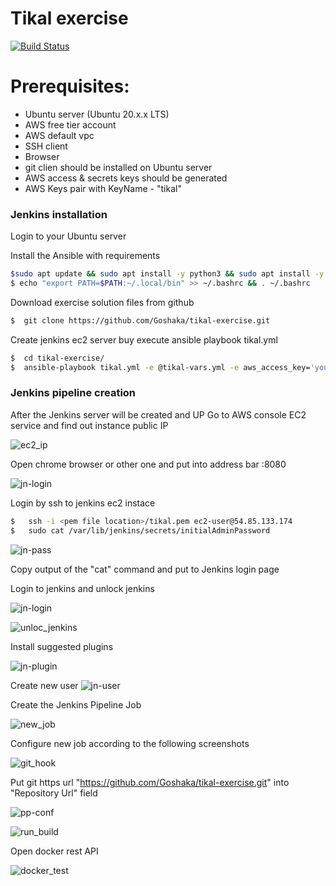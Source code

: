 # Tikal exercise 

[![Build Status](https://travis-ci.com/Goshaka/tikal-exercise.svg?branch=main)](https://travis-ci.org/joemccann/dillinger)

# Prerequisites:
 - Ubuntu server (Ubuntu 20.x.x LTS)
 - AWS free tier account
 - AWS default vpc
 - SSH client
 - Browser
 - git clien should be installed on Ubuntu server
 - AWS access & secrets keys should be generated
 - AWS Keys pair with KeyName - "tikal"


### Jenkins installation

Login to your Ubuntu server

Install the Ansible with requirements

```sh
$sudo apt update && sudo apt install -y python3 && sudo apt install -y python3-pip  && sudo pip3 install boto3 && sudo pip3 install ansible
$ echo "export PATH=$PATH:~/.local/bin" >> ~/.bashrc && . ~/.bashrc
```

Download exercise solution files from github

```sh
$  git clone https://github.com/Goshaka/tikal-exercise.git  
```

Create jenkins ec2 server buy execute ansible playbook tikal.yml 

```sh
$  cd tikal-exercise/  
$  ansible-playbook tikal.yml -e @tikal-vars.yml -e aws_access_key='your_aws_access_key' -e aws_secret_key='your_aws_secret_key' -e YourInternetIP='YourInternetIP'
```

### Jenkins pipeline creation

After the Jenkins server will be created and UP
Go to AWS console EC2 service and find out instance public IP

![ec2_ip](images/ec2.png)

Open chrome browser or other one and put into address bar <Jenkins Instance public IP>:8080
 
![jn-login](images/jn_login.png)

Login by ssh to jenkins ec2 instace 

```sh
$   ssh -i <pem file location>/tikal.pem ec2-user@54.85.133.174
$   sudo cat /var/lib/jenkins/secrets/initialAdminPassword
```
![jn-pass](images/jn_pass.png)

Copy output of the "cat" command and put to Jenkins login page

Login to jenkins and unlock jenkins 

![jn-login](images/jn_login.png)

![unloc_jenkins](images/unlock_jenkins.png)

Install suggested plugins

![jn-plugin](images/jn_plugin.png)



Create new user
![jn-user](images/jn_user.png)





Create the Jenkins Pipeline Job

![new_job](images/new_job.png)

Configure new job according to the following screenshots

![git_hook](images/git_hook.png)

Put git https url "https://github.com/Goshaka/tikal-exercise.git" into "Repository Url" field 

![pp-conf](images/pp-conf.png)

![run_build](images/run_build.png)

Open docker rest API

![docker_test](images/docker_test.png)




